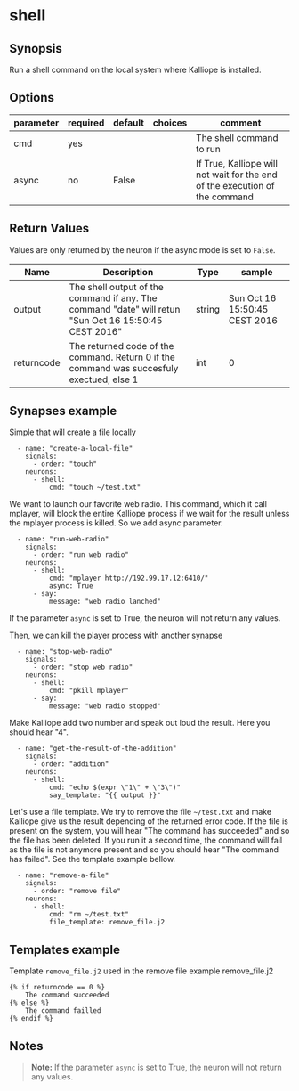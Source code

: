 # shell

## Synopsis

Run a shell command on the local system where Kalliope is installed.


## Options

| parameter | required | default | choices  | comment                                                                     |
|-----------|----------|---------|----------|-----------------------------------------------------------------------------|
| cmd       | yes      |         |          | The shell command to run                                                    |
| async     | no       | False   |          | If True, Kalliope will not wait for the end of the execution of the command |


## Return Values

Values are only returned by the neuron if the async mode is set to `False`.

| Name       | Description                                                                                           | Type   | sample                        |
|------------|-------------------------------------------------------------------------------------------------------|--------|-------------------------------|
| output     | The shell output of the command if any. The command "date" will retun "Sun Oct 16 15:50:45 CEST 2016" | string | Sun Oct 16 15:50:45 CEST 2016 |
| returncode | The returned code of the command. Return 0 if the command was succesfuly exectued, else 1             | int    | 0                             |


## Synapses example

Simple that will create a file locally
```
  - name: "create-a-local-file"
    signals:
      - order: "touch"
    neurons:
      - shell:
          cmd: "touch ~/test.txt"    
```

We want to launch our favorite web radio. This command, which it call mplayer, will block the entire Kalliope process if we 
wait for the result unless the mplayer process is killed. So we add async parameter. 
``` 
  - name: "run-web-radio"
    signals:
      - order: "run web radio"
    neurons:
      - shell:
          cmd: "mplayer http://192.99.17.12:6410/"
          async: True
      - say:
          message: "web radio lanched"
```
If the parameter `async` is set to True, the neuron will not return any values.


Then, we can kill the player process with another synapse
```
  - name: "stop-web-radio"
    signals:
      - order: "stop web radio"
    neurons:
      - shell:
          cmd: "pkill mplayer"
      - say:
          message: "web radio stopped"
```

Make Kalliope add two number and speak out loud the result. Here you should hear "4".
```
  - name: "get-the-result-of-the-addition"
    signals:
      - order: "addition"
    neurons:
      - shell:
          cmd: "echo $(expr \"1\" + \"3\")"
          say_template: "{{ output }}"
```

Let's use a file template. We try to remove the file `~/test.txt` and make Kalliope give us the result depending of the 
returned error code.
If the file is present on the system, you will hear "The command has succeeded" and so the file has been deleted. 
If you run it a second time, the command will fail as the file is not anymore present and so you should hear 
"The command has failed". See the template example bellow.
```
  - name: "remove-a-file"
    signals:
      - order: "remove file"
    neurons:
      - shell:
          cmd: "rm ~/test.txt"
          file_template: remove_file.j2
```

## Templates example 

Template `remove_file.j2` used in the remove file example remove_file.j2
```
{% if returncode == 0 %}
    The command succeeded
{% else %}
    The command failled
{% endif %}
```

## Notes

> **Note:** If the parameter `async` is set to True, the neuron will not return any values.
